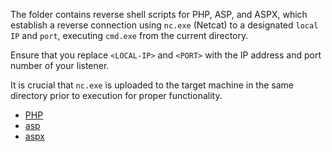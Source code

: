 The folder contains reverse shell scripts for PHP, ASP, and ASPX, which establish a reverse connection using `nc.exe` (Netcat) to a designated `local IP` and `port`, executing `cmd.exe` from the current directory. 

Ensure that you replace `<LOCAL-IP>` and `<PORT>` with the IP address and port number of your listener.

It is crucial that `nc.exe` is uploaded to the target machine in the same directory prior to execution for proper functionality.

- [PHP](https://github.com/MGamalCYSEC/ReverseShellCrafter/blob/main/Server-Side%20Reverse%20shell/ReverseShell%20Using%20NetCat/nc-reverse.php)
- [asp](https://github.com/MGamalCYSEC/ReverseShellCrafter/blob/main/Server-Side%20Reverse%20shell/ReverseShell%20Using%20NetCat/nc-reverse.asp)
- [aspx](https://github.com/MGamalCYSEC/ReverseShellCrafter/blob/main/Server-Side%20Reverse%20shell/ReverseShell%20Using%20NetCat/nc-reverse.aspx)
